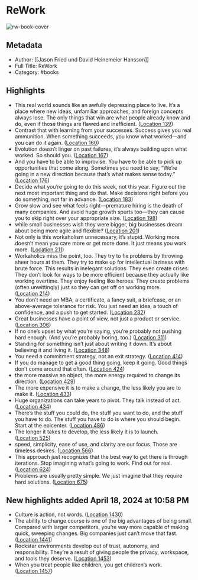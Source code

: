 # ReWork

![rw-book-cover](https://images-na.ssl-images-amazon.com/images/I/41tTcBdGo0L._SL200_.jpg)

## Metadata
- Author: [[Jason Fried und David Heinemeier Hansson]]
- Full Title: ReWork
- Category: #books

## Highlights
- This real world sounds like an awfully depressing place to live. It’s a place where new ideas, unfamiliar approaches, and foreign concepts always lose. The only things that win are what people already know and do, even if those things are flawed and inefficient. ([Location 139](https://readwise.io/to_kindle?action=open&asin=B003ELY7PG&location=139))
- Contrast that with learning from your successes. Success gives you real ammunition. When something succeeds, you know what worked—and you can do it again. ([Location 160](https://readwise.io/to_kindle?action=open&asin=B003ELY7PG&location=160))
- Evolution doesn’t linger on past failures, it’s always building upon what worked. So should you. ([Location 167](https://readwise.io/to_kindle?action=open&asin=B003ELY7PG&location=167))
- And you have to be able to improvise. You have to be able to pick up opportunities that come along. Sometimes you need to say, “We’re going in a new direction because that’s what makes sense today.” ([Location 176](https://readwise.io/to_kindle?action=open&asin=B003ELY7PG&location=176))
- Decide what you’re going to do this week, not this year. Figure out the next most important thing and do that. Make decisions right before you do something, not far in advance. ([Location 183](https://readwise.io/to_kindle?action=open&asin=B003ELY7PG&location=183))
- Grow slow and see what feels right—premature hiring is the death of many companies. And avoid huge growth spurts too—they can cause you to skip right over your appropriate size. ([Location 198](https://readwise.io/to_kindle?action=open&asin=B003ELY7PG&location=198))
- while small businesses wish they were bigger, big businesses dream about being more agile and flexible? ([Location 201](https://readwise.io/to_kindle?action=open&asin=B003ELY7PG&location=201))
- Not only is this workaholism unnecessary, it’s stupid. Working more doesn’t mean you care more or get more done. It just means you work more. ([Location 211](https://readwise.io/to_kindle?action=open&asin=B003ELY7PG&location=211))
- Workaholics miss the point, too. They try to fix problems by throwing sheer hours at them. They try to make up for intellectual laziness with brute force. This results in inelegant solutions. They even create crises. They don’t look for ways to be more efficient because they actually like working overtime. They enjoy feeling like heroes. They create problems (often unwittingly) just so they can get off on working more. ([Location 214](https://readwise.io/to_kindle?action=open&asin=B003ELY7PG&location=214))
- You don’t need an MBA, a certificate, a fancy suit, a briefcase, or an above-average tolerance for risk. You just need an idea, a touch of confidence, and a push to get started. ([Location 232](https://readwise.io/to_kindle?action=open&asin=B003ELY7PG&location=232))
- Great businesses have a point of view, not just a product or service. ([Location 306](https://readwise.io/to_kindle?action=open&asin=B003ELY7PG&location=306))
- If no one’s upset by what you’re saying, you’re probably not pushing hard enough. (And you’re probably boring, too.) ([Location 311](https://readwise.io/to_kindle?action=open&asin=B003ELY7PG&location=311))
- Standing for something isn’t just about writing it down. It’s about believing it and living it. ([Location 348](https://readwise.io/to_kindle?action=open&asin=B003ELY7PG&location=348))
- You need a commitment strategy, not an exit strategy. ([Location 414](https://readwise.io/to_kindle?action=open&asin=B003ELY7PG&location=414))
- If you do manage to get a good thing going, keep it going. Good things don’t come around that often. ([Location 424](https://readwise.io/to_kindle?action=open&asin=B003ELY7PG&location=424))
- the more massive an object, the more energy required to change its direction. ([Location 429](https://readwise.io/to_kindle?action=open&asin=B003ELY7PG&location=429))
- The more expensive it is to make a change, the less likely you are to make it. ([Location 433](https://readwise.io/to_kindle?action=open&asin=B003ELY7PG&location=433))
- Huge organizations can take years to pivot. They talk instead of act. ([Location 434](https://readwise.io/to_kindle?action=open&asin=B003ELY7PG&location=434))
- There’s the stuff you could do, the stuff you want to do, and the stuff you have to do. The stuff you have to do is where you should begin. Start at the epicenter. ([Location 486](https://readwise.io/to_kindle?action=open&asin=B003ELY7PG&location=486))
- The longer it takes to develop, the less likely it is to launch. ([Location 525](https://readwise.io/to_kindle?action=open&asin=B003ELY7PG&location=525))
- speed, simplicity, ease of use, and clarity are our focus. Those are timeless desires. ([Location 566](https://readwise.io/to_kindle?action=open&asin=B003ELY7PG&location=566))
- This approach just recognizes that the best way to get there is through iterations. Stop imagining what’s going to work. Find out for real. ([Location 624](https://readwise.io/to_kindle?action=open&asin=B003ELY7PG&location=624))
- Problems are usually pretty simple. We just imagine that they require hard solutions. ([Location 675](https://readwise.io/to_kindle?action=open&asin=B003ELY7PG&location=675))
## New highlights added April 18, 2024 at 10:58 PM
- Culture is action, not words. ([Location 1430](https://readwise.io/to_kindle?action=open&asin=B003ELY7PG&location=1430))
- The ability to change course is one of the big advantages of being small. Compared with larger competitors, you’re way more capable of making quick, sweeping changes. Big companies just can’t move that fast. ([Location 1441](https://readwise.io/to_kindle?action=open&asin=B003ELY7PG&location=1441))
- Rockstar environments develop out of trust, autonomy, and responsibility. They’re a result of giving people the privacy, workspace, and tools they deserve. ([Location 1453](https://readwise.io/to_kindle?action=open&asin=B003ELY7PG&location=1453))
- When you treat people like children, you get children’s work. ([Location 1457](https://readwise.io/to_kindle?action=open&asin=B003ELY7PG&location=1457))

